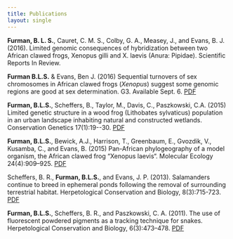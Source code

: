 ```yaml
---
title: Publications
layout: single
---
```


**Furman, B. L. S.**, Cauret, C. M. S., Colby, G. A., Measey, J., and Evans, B. J. (2016). Limited genomic consequences of hybridization between two African clawed frogs, Xenopus gilli and X. laevis (Anura: Pipidae). Scientific Reports In Review.

**Furman B.L.S.** & Evans, Ben J. (2016) Sequential turnovers of sex chromosomes in African clawed frogs (*Xenopus*) suggest some genomic regions are good at sex determination. G3. Available Sept. 6. [PDF](/assets/papers/Furman_Evans_2016_G3_JournalVersion.pdf)

**Furman, B.L.S.**, Scheffers, B., Taylor, M., Davis, C., Paszkowski, C.A. (2015) Limited genetic structure in a wood frog (Lithobates sylvaticus) population in an urban landscape inhabiting natural and constructed wetlands. Conservation Genetics 17(1):19--30. [PDF](/assets/papers/ConGen2015.pdf)

**Furman, B.L.S.**, Bewick, A.J., Harrison, T., Greenbaum, E., Gvozdik, V., Kusamba, C., and Evans, B. (2015) Pan-African phylogeography of a model organism, the African clawed frog “Xenopus laevis“. Molecular Ecology 24(4):909–925. [PDF](/assets/papers/furmanetal2015.pdf)

Scheffers, B. R., **Furman, B.L.S.**, and Evans, J. P. (2013). Salamanders continue to breed in ephemeral ponds following the removal of surrounding terrestrial habitat. Herpetological Conservation and Biology, 8(3):715-723. [PDF](/assets/papers/scheffers2013.pdf)

**Furman, B.L.S.**, Scheffers, B. R., and Paszkowski, C. A. (2011). The use of fluorescent powdered pigments as a tracking technique for snakes. Herpetological Conservation and Biology, 6(3):473–478. [PDF](/assets/papers/furman2011_herpconbio.pdf)
